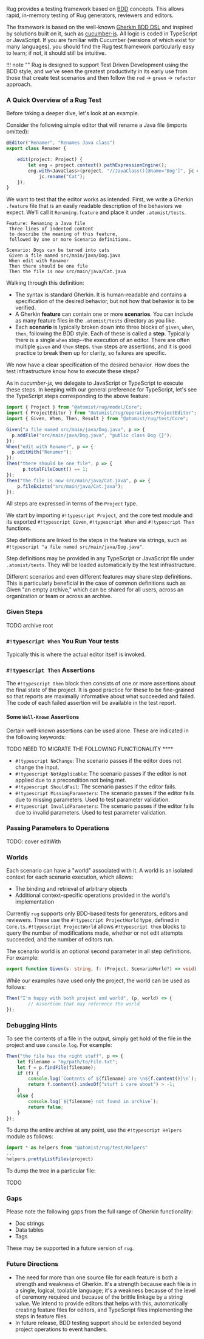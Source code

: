 Rug provides a testing framework based on [BDD](https://en.wikipedia.org/wiki/Behavior-driven_development) concepts. This allows rapid, in-memory testing of Rug generators, reviewers and editors.

The framework is based on the well-known [Gherkin BDD DSL](https://cucumber.io/docs/reference) and inspired by solutions built on it, such as [cucumber-js](https://github.com/cucumber/cucumber-js). All logic is coded in TypeScript or JavaScript. If you are familiar with Cucumber (versions of which exist for many languages), you should find the Rug test framework particularly easy to learn; if not, it should still be intuitive.

!!! note ""
    Rug is designed to support Test Driven Development using the BDD style, and we've seen the greatest productivity in its early use from those that create test scenarios and then follow the `red` -> `green` -> `refactor` approach.

### A Quick Overview of a Rug Test

Before taking a deeper dive, let's look at an example.

Consider the following simple editor that will rename a Java file (imports omitted):

```typescript
@Editor("Renamer", "Renames Java class")
export class Renamer {

    edit(project: Project) {
    	let eng = project.context().pathExpressionEngine();
        eng.with<JavaClass>(project, "//JavaClass()[@name='Dog']", jc => {
        	jc.rename("Cat");
    });
}
```

We want to test that the editor works as intended. First, we write a Gherkin `.feature` file that is an easily readable description of the behaviors we expect. We'll call it `Renaming.feature` and place it under `.atomist/tests`. 

```gherkin
Feature: Renaming a Java file
 Three lines of indented content
 to describe the meaning of this feature,
 followed by one or more Scenario definitions.
 
Scenario: Dogs can be turned into cats
 Given a file named src/main/java/Dog.java 
 When edit with Renamer
 Then there should be one file
 Then the file is now src/main/java/Cat.java
```

Walking through this definition:

* The syntax is standard Gherkin. It is human-readable and contains a specification of the desired behavior, but not how that behavior is to be verified. 
* A Gherkin **feature** can contain one or more **scenarios**. You can include as many feature files in the `.atomist/tests` directory as you like.
* Each **scenario** is typically broken down into three blocks of `given`, `when`, `then`, following the BDD style. Each of these is called a **step**. Typically there is a single `when` step--the execution of an editor. There are often multiple `given` and `then` steps. `then` steps are assertions, and it is good practice to break them up for clarity, so failures are specific.

We now have a clear specification of the desired behavior. How does the test infrastructure know how to execute these steps?

As in *cucumber-js*, we delegate to JavaScript or TypeScript to execute these steps. In keeping with our general preference for TypeScript, let's see the TypeScript steps corresponding to the above feature:

```typescript
import { Project } from "@atomist/rug/model/Core";
import { ProjectEditor } from "@atomist/rug/operations/ProjectEditor";
import { Given, When, Then, Result } from "@atomist/rug/test/Core";

Given("a file named src/main/java/Dog.java", p => {
  p.addFile("src/main/java/Dog.java", "public class Dog {}");
});
When("edit with Renamer", p => {
  p.editWith("Renamer");
});
Then("there should be one file", p => {
	  p.totalFileCount() == 1;
});
Then("the file is now src/main/java/Cat.java", p => {
    p.fileExists("src/main/java/Cat.java");
});

```
All steps are expressed in terms of the `Project` type. 

We start by importing `#!typescript Project`, and the core test module and its exported `#!typescript Given`, `#!typescript When` and `#!typescript Then` functions.

Step definitions are linked to the steps in the feature via strings, such as `#!typescript "a file named src/main/java/Dog.java"`.

Step definitions may be provided in any TypeScript or JavaScript file under `.atomist/tests`. They will be loaded automatically by the test infrastructure.

Different scenarios and even different features may share step definitions. This is particularly beneficial in the case of common definitions such as Given "an empty archive," which can be shared for all users, across an organization or team or across an archive.

### Given Steps

TODO archive root

### `#!typescript When` You Run Your tests

Typically this is where the actual editor itself is invoked.

### `#!typescript Then` Assertions

The `#!typescript then` block then consists of one or more assertions about the final state of the project. It is good practice for these to be fine-grained so that reports are maximally informative about what succeeded and failed. The code of each failed assertion will be available in the test report.

#### Some `Well-Known` Assertions

Certain well-known assertions can be used alone. These are indicated in the following keywords:

TODO NEED TO MIGRATE THE FOLLOWING FUNCTIONALITY ****

* `#!typescript NoChange`: The scenario passes if the editor does not change the input.
* `#!typescript NotApplicable`: The scenario passes if the editor is not applied due to a precondition not being met.
* `#!typescript ShouldFail`: The scenario passes if the editor fails.
* `#!typescript MissingParameters`: The scenario passes if the editor fails due to missing parameters. Used to test parameter validation.
* `#!typescript InvalidParameters`: The scenario passes if the editor fails due to invalid parameters. Used to test parameter validation.

### Passing Parameters to Operations
TODO: cover editWith

### Worlds
Each scenario can have a "world" associated with it. A world is an isolated context for each scenario execution, which allows:

- The binding and retrieval of arbitrary objects
- Additional context-specific operations provided in the world's implementation

Currently `rug` supports only BDD-based tests for generators, editors and reviewers. These use the `#!typescript ProjectWorld` type, defined in `Core.ts`. `#!typescript ProjectWorld` allows `#!typescript then` blocks to query the number of modifications made, whether or not edit attempts succeeded, and the number of editors run.

The scenario world is an optional second parameter in all step definitions. For example:

```typescript
export function Given(s: string, f: (Project, ScenarioWorld?) => void);
```

While our examples have used only the project, the world can be used as follows:

```typescript
Then("I'm happy with both project and world", (p, world) => {
		// Assertion that may reference the world
});
```

### Debugging Hints

To see the contents of a file in the output, simply get hold of the file in the project and use `console.log`. For example:

```typescript
Then("the file has the right stuff", p => {
	let filename = "my/path/to/File.txt";
	let f = p.findFile(filename);
	if (f) {
		console.log(`Contents of ${filename} are \n${f.content()}\n`);
		return f.content().indexOf("stuff i care about") > -1;
	}
	else {
		console.log(`${filename} not found in archive`);
		return false;
	}
});
```

To dump the entire archive at any point, use the `#!typescript Helpers` module as follows:

```typescript
import * as helpers from "@atomist/rug/test/Helpers"
...
helpers.prettyListFiles(project)
```

To dump the tree in a particular file:

TODO

### Gaps
Please note the following gaps from the full range of Gherkin functionality:

- Doc strings
- Data tables
- Tags

These may be supported in a future version of `rug`.

### Future Directions

- The need for more than one source file for each feature is both a strength and weakness of Gherkin. It's a strength because each file is in a single, logical, toolable language; it's a weakness because of the level of ceremony required and because of the brittle linkage by a string value. We intend to provide editors that helps with this, automatically creating feature files for editors, and TypeScript files implementing the steps in feature files.
- In future release, BDD testing support should be extended beyond project operations to event handlers.



